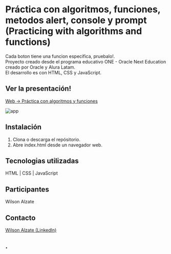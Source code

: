 # Práctica con algoritmos, funciones, metodos alert, console y prompt (Practicing with algorithms and functions)
Cada boton tiene una funcion especifica, pruebalo!.\
Proyecto creado desde el programa educativo ONE - Oracle Next Education creado por Oracle y Alura Latam.\
El desarrollo es con HTML, CSS y JavaScript.    

## Ver la presentación!
[Web -> Práctica con algoritmos y funciones](https://wilalz.github.io/js-curso-2-Oracle-ONE/)
  

<!-- imagen -->
![app](https://github.com/Wilalz/js-curso-2-Oracle-ONE/blob/743cc8231c57a6d42ac29d16fe503b635d4aacd0/Funciones%20en%20botones.jpg)

## Instalación
1. Clona o descarga el repósitorio.
2. Abre index.html desde un navegador web.

## Tecnologias utilizadas
HTML | CSS | JavaScript

## Participantes
Wilson Alzate

## Contacto
[Wilson Alzate (LinkedIn)](https://www.linkedin.com/in/wilson-alzate-pineda/)



## .
